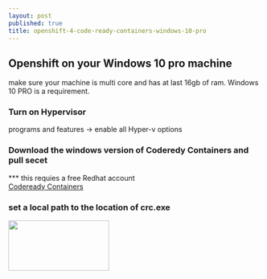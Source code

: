 ```yaml
---
layout: post
published: true
title: openshift-4-code-ready-containers-windows-10-pro
---
```

## Openshift on your Windows 10 pro machine
make sure your machine is multi core and has at last 16gb of ram.
Windows 10 PRO is a requirement.

### Turn on Hypervisor
programs and features ->  enable all Hyper-v options

### Download the windows version of Coderedy Containers and pull secet
*** this requies a free Redhat account   
[Codeready Containers](https://cloud.redhat.com/openshift/install/crc/installer-provisioned?intcmp=7013a000002CtetAAC) 

### set a local path to the location of crc.exe
<img align="left" width="200" height="100" src="https://user-images.githubusercontent.com/10190444/65509159-d23ead00-de9f-11e9-924e-0387be562ac3.png">



